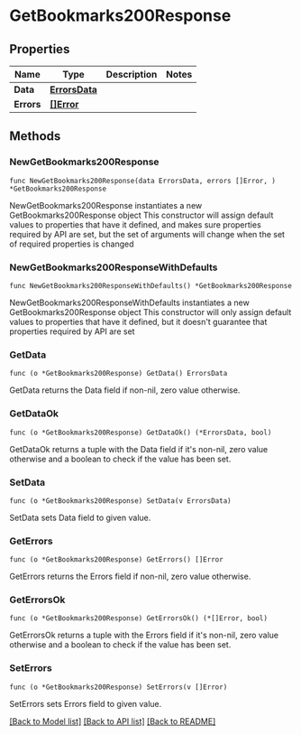 # GetBookmarks200Response

## Properties

Name | Type | Description | Notes
------------ | ------------- | ------------- | -------------
**Data** | [**ErrorsData**](ErrorsData.md) |  | 
**Errors** | [**[]Error**](Error.md) |  | 

## Methods

### NewGetBookmarks200Response

`func NewGetBookmarks200Response(data ErrorsData, errors []Error, ) *GetBookmarks200Response`

NewGetBookmarks200Response instantiates a new GetBookmarks200Response object
This constructor will assign default values to properties that have it defined,
and makes sure properties required by API are set, but the set of arguments
will change when the set of required properties is changed

### NewGetBookmarks200ResponseWithDefaults

`func NewGetBookmarks200ResponseWithDefaults() *GetBookmarks200Response`

NewGetBookmarks200ResponseWithDefaults instantiates a new GetBookmarks200Response object
This constructor will only assign default values to properties that have it defined,
but it doesn't guarantee that properties required by API are set

### GetData

`func (o *GetBookmarks200Response) GetData() ErrorsData`

GetData returns the Data field if non-nil, zero value otherwise.

### GetDataOk

`func (o *GetBookmarks200Response) GetDataOk() (*ErrorsData, bool)`

GetDataOk returns a tuple with the Data field if it's non-nil, zero value otherwise
and a boolean to check if the value has been set.

### SetData

`func (o *GetBookmarks200Response) SetData(v ErrorsData)`

SetData sets Data field to given value.


### GetErrors

`func (o *GetBookmarks200Response) GetErrors() []Error`

GetErrors returns the Errors field if non-nil, zero value otherwise.

### GetErrorsOk

`func (o *GetBookmarks200Response) GetErrorsOk() (*[]Error, bool)`

GetErrorsOk returns a tuple with the Errors field if it's non-nil, zero value otherwise
and a boolean to check if the value has been set.

### SetErrors

`func (o *GetBookmarks200Response) SetErrors(v []Error)`

SetErrors sets Errors field to given value.



[[Back to Model list]](../README.md#documentation-for-models) [[Back to API list]](../README.md#documentation-for-api-endpoints) [[Back to README]](../README.md)


